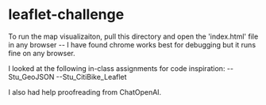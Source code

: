 # leaflet-challenge

To run the map visualizaiton, pull this directory and open the 'index.html' file in any browser -- I have found chrome works best for debugging but it runs fine on any browser.

I looked at the following in-class assignments for code inspiration:
--Stu_GeoJSON
--Stu_CitiBike_Leaflet

I also had help proofreading from ChatOpenAI.
